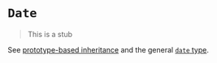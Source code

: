 # `Date`

> This is a stub

See [prototype-based inheritance][concept-prototype-inheritance] and the general [`date` type][type-date].

[concept-prototype-inheritance]: ../../../languages/javascript/info/prototype_inheritance.md
[type-date]: ../../../types/date.md
